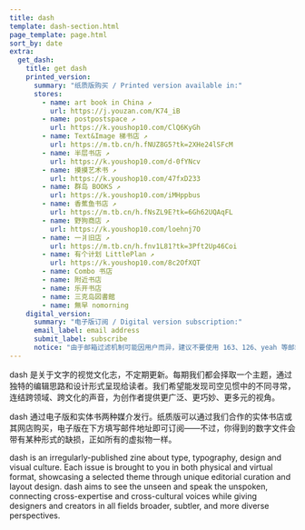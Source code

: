 ```yaml
---
title: dash
template: dash-section.html
page_template: page.html
sort_by: date
extra:
  get_dash:
    title: get dash
    printed_version:
      summary: "纸质版购买 / Printed version available in:"
      stores:
        - name: art book in China ↗
          url: https://j.youzan.com/K74_iB
        - name: postpostspace ↗
          url: https://k.youshop10.com/ClQ6KyGh
        - name: Text&Image 梯书店 ↗
          url: https://m.tb.cn/h.fNUZ8G5?tk=2XHe24lSFcM
        - name: 半层书店 ↗
          url: https://k.youshop10.com/d-0fYNcv
        - name: 摸摸艺术书 ↗
          url: https://k.youshop10.com/47fxD233
        - name: 群岛 BOOKS ↗
          url: https://k.youshop10.com/iMHppbus
        - name: 香蕉鱼书店 ↗
          url: https://m.tb.cn/h.fNsZL9E?tk=6Gh62UQAqFL
        - name: 野狗商店 ↗
          url: https://k.youshop10.com/loehnj7O
        - name: 一爿旧店 ↗
          url: https://m.tb.cn/h.fnv1L81?tk=3Pft2Up46Coi
        - name: 有个计划 LittlePlan ↗
          url: https://k.youshop10.com/8c2OfXQT
        - name: Combo 书店
        - name: 附近书店
        - name: 乐开书店
        - name: 三克岛図書館
        - name: 無早 nomorning
    digital_version:
      summary: "电子版订阅 / Digital version subscription:"
      email_label: email address
      submit_label: subscribe
      notice: "由于邮箱过滤机制可能因用户而异，建议不要使用 163、126、yeah 等邮箱。如果您没有收到邮件，请留意垃圾邮件（spam）文件夹或垃圾箱。如果仍然没有收到，可联络 [dash@<wbr>atelier-<wbr>anchor.<wbr>com](mailto:dash@atelier-anchor.com) 解决。"
---
```


dash 是关于文字的视觉文化志，不定期更新。每期我们都会择取一个主题，通过独特的编辑思路和设计形式呈现给读者。我们希望能发现司空见惯中的不同寻常，连结跨领域、跨文化的声音，为创作者提供更广泛、更巧妙、更多元的视角。

dash 通过电子版和实体书两种媒介发行。纸质版可以通过我们合作的实体书店或其网店购买，电子版在下方填写邮件地址即可订阅——不过，你得到的数字文件会带有某种形式的缺损，正如所有的虚拟物一样。

dash is an irregularly-published zine about type, typography, design and visual culture. Each issue is brought to you in both physical and virtual format, showcasing a selected theme through unique editorial curation and layout design. dash aims to see the unseen and speak the unspoken, connecting cross-expertise and cross-cultural voices while giving designers and creators in all fields broader, subtler, and more diverse perspectives.
